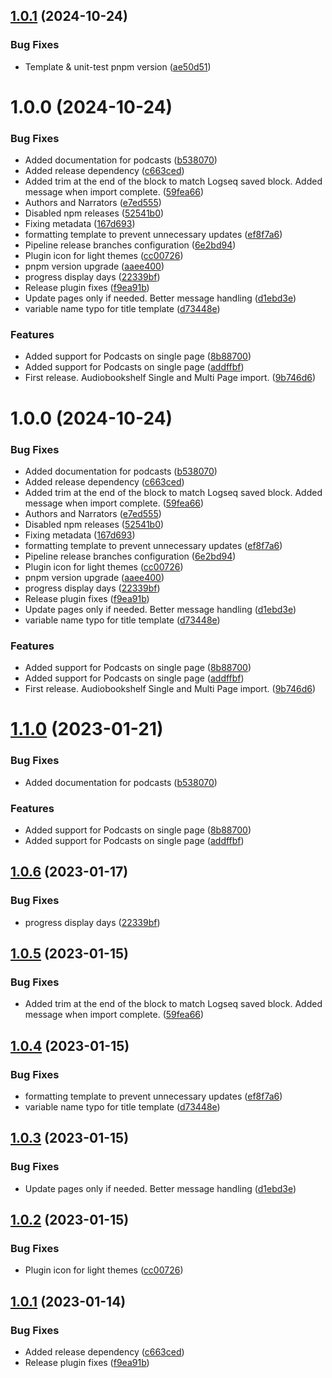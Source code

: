 ## [1.0.1](https://github.com/Gandalf-the-Blue/logseq-plugin-audiobookshelf-import/compare/v1.0.0...v1.0.1) (2024-10-24)


### Bug Fixes

* Template & unit-test pnpm version ([ae50d51](https://github.com/Gandalf-the-Blue/logseq-plugin-audiobookshelf-import/commit/ae50d518a44f71804008de376998576a34cf8e7d))

# 1.0.0 (2024-10-24)


### Bug Fixes

* Added documentation for podcasts ([b538070](https://github.com/Gandalf-the-Blue/logseq-plugin-audiobookshelf-import/commit/b538070aad131a4efc5571236dfb7fd98d3bcf1c))
* Added release dependency ([c663ced](https://github.com/Gandalf-the-Blue/logseq-plugin-audiobookshelf-import/commit/c663ced98df562abe2acfed328d0f14386beb3a7))
* Added trim at the end of the block to match Logseq saved block. Added message when import complete. ([59fea66](https://github.com/Gandalf-the-Blue/logseq-plugin-audiobookshelf-import/commit/59fea6647b061f91153a2586b07566ec8849e94e))
* Authors and Narrators ([e7ed555](https://github.com/Gandalf-the-Blue/logseq-plugin-audiobookshelf-import/commit/e7ed55528fdf6429da05319a08308023a9e4ba15))
* Disabled npm releases ([52541b0](https://github.com/Gandalf-the-Blue/logseq-plugin-audiobookshelf-import/commit/52541b02baf17dc6577e404effeeb3a3e255b7d7))
* Fixing metadata ([167d693](https://github.com/Gandalf-the-Blue/logseq-plugin-audiobookshelf-import/commit/167d6935caa72098112e121b91a3203c338954ff))
* formatting template to prevent unnecessary updates ([ef8f7a6](https://github.com/Gandalf-the-Blue/logseq-plugin-audiobookshelf-import/commit/ef8f7a6f97f6693882fd0697cb2a7702938395cd))
* Pipeline release branches configuration ([6e2bd94](https://github.com/Gandalf-the-Blue/logseq-plugin-audiobookshelf-import/commit/6e2bd9445312d959510bdee6785034fd30b7703b))
* Plugin icon for light themes ([cc00726](https://github.com/Gandalf-the-Blue/logseq-plugin-audiobookshelf-import/commit/cc00726a1442a24d08f9ff36554b7dfff963dfbc))
* pnpm version upgrade ([aaee400](https://github.com/Gandalf-the-Blue/logseq-plugin-audiobookshelf-import/commit/aaee4008d62b348024036e9d323d330963e6d68e))
* progress display days ([22339bf](https://github.com/Gandalf-the-Blue/logseq-plugin-audiobookshelf-import/commit/22339bfe937d8a9d98d3ba386f01822fd4e1f867))
* Release plugin fixes ([f9ea91b](https://github.com/Gandalf-the-Blue/logseq-plugin-audiobookshelf-import/commit/f9ea91b9c5712773cd273aba389602aeb0aeb091))
* Update pages only if needed. Better message handling ([d1ebd3e](https://github.com/Gandalf-the-Blue/logseq-plugin-audiobookshelf-import/commit/d1ebd3e4433715c49f960f50f1c940aa8f3cf69a))
* variable name typo for title template ([d73448e](https://github.com/Gandalf-the-Blue/logseq-plugin-audiobookshelf-import/commit/d73448e3b025fee8a3af628e641a7af64c07def4))


### Features

* Added support for Podcasts on single page ([8b88700](https://github.com/Gandalf-the-Blue/logseq-plugin-audiobookshelf-import/commit/8b88700e4216cafeb0db61fa4f6e42f0576b78a3))
* Added support for Podcasts on single page ([addffbf](https://github.com/Gandalf-the-Blue/logseq-plugin-audiobookshelf-import/commit/addffbffbe56615f5cadeb936b7a858b0116b9f2))
* First release. Audiobookshelf Single and Multi Page import. ([9b746d6](https://github.com/Gandalf-the-Blue/logseq-plugin-audiobookshelf-import/commit/9b746d6e9bec0558e4977c08ea515571f4c88576))

# 1.0.0 (2024-10-24)


### Bug Fixes

* Added documentation for podcasts ([b538070](https://github.com/Gandalf-the-Blue/logseq-plugin-audiobookshelf-import/commit/b538070aad131a4efc5571236dfb7fd98d3bcf1c))
* Added release dependency ([c663ced](https://github.com/Gandalf-the-Blue/logseq-plugin-audiobookshelf-import/commit/c663ced98df562abe2acfed328d0f14386beb3a7))
* Added trim at the end of the block to match Logseq saved block. Added message when import complete. ([59fea66](https://github.com/Gandalf-the-Blue/logseq-plugin-audiobookshelf-import/commit/59fea6647b061f91153a2586b07566ec8849e94e))
* Authors and Narrators ([e7ed555](https://github.com/Gandalf-the-Blue/logseq-plugin-audiobookshelf-import/commit/e7ed55528fdf6429da05319a08308023a9e4ba15))
* Disabled npm releases ([52541b0](https://github.com/Gandalf-the-Blue/logseq-plugin-audiobookshelf-import/commit/52541b02baf17dc6577e404effeeb3a3e255b7d7))
* Fixing metadata ([167d693](https://github.com/Gandalf-the-Blue/logseq-plugin-audiobookshelf-import/commit/167d6935caa72098112e121b91a3203c338954ff))
* formatting template to prevent unnecessary updates ([ef8f7a6](https://github.com/Gandalf-the-Blue/logseq-plugin-audiobookshelf-import/commit/ef8f7a6f97f6693882fd0697cb2a7702938395cd))
* Pipeline release branches configuration ([6e2bd94](https://github.com/Gandalf-the-Blue/logseq-plugin-audiobookshelf-import/commit/6e2bd9445312d959510bdee6785034fd30b7703b))
* Plugin icon for light themes ([cc00726](https://github.com/Gandalf-the-Blue/logseq-plugin-audiobookshelf-import/commit/cc00726a1442a24d08f9ff36554b7dfff963dfbc))
* pnpm version upgrade ([aaee400](https://github.com/Gandalf-the-Blue/logseq-plugin-audiobookshelf-import/commit/aaee4008d62b348024036e9d323d330963e6d68e))
* progress display days ([22339bf](https://github.com/Gandalf-the-Blue/logseq-plugin-audiobookshelf-import/commit/22339bfe937d8a9d98d3ba386f01822fd4e1f867))
* Release plugin fixes ([f9ea91b](https://github.com/Gandalf-the-Blue/logseq-plugin-audiobookshelf-import/commit/f9ea91b9c5712773cd273aba389602aeb0aeb091))
* Update pages only if needed. Better message handling ([d1ebd3e](https://github.com/Gandalf-the-Blue/logseq-plugin-audiobookshelf-import/commit/d1ebd3e4433715c49f960f50f1c940aa8f3cf69a))
* variable name typo for title template ([d73448e](https://github.com/Gandalf-the-Blue/logseq-plugin-audiobookshelf-import/commit/d73448e3b025fee8a3af628e641a7af64c07def4))


### Features

* Added support for Podcasts on single page ([8b88700](https://github.com/Gandalf-the-Blue/logseq-plugin-audiobookshelf-import/commit/8b88700e4216cafeb0db61fa4f6e42f0576b78a3))
* Added support for Podcasts on single page ([addffbf](https://github.com/Gandalf-the-Blue/logseq-plugin-audiobookshelf-import/commit/addffbffbe56615f5cadeb936b7a858b0116b9f2))
* First release. Audiobookshelf Single and Multi Page import. ([9b746d6](https://github.com/Gandalf-the-Blue/logseq-plugin-audiobookshelf-import/commit/9b746d6e9bec0558e4977c08ea515571f4c88576))

# [1.1.0](https://github.com/etopeter/logseq-plugin-audiobookshelf-import/compare/v1.0.6...v1.1.0) (2023-01-21)


### Bug Fixes

* Added documentation for podcasts ([b538070](https://github.com/etopeter/logseq-plugin-audiobookshelf-import/commit/b538070aad131a4efc5571236dfb7fd98d3bcf1c))


### Features

* Added support for Podcasts on single page ([8b88700](https://github.com/etopeter/logseq-plugin-audiobookshelf-import/commit/8b88700e4216cafeb0db61fa4f6e42f0576b78a3))
* Added support for Podcasts on single page ([addffbf](https://github.com/etopeter/logseq-plugin-audiobookshelf-import/commit/addffbffbe56615f5cadeb936b7a858b0116b9f2))

## [1.0.6](https://github.com/etopeter/logseq-plugin-audiobookshelf-import/compare/v1.0.5...v1.0.6) (2023-01-17)


### Bug Fixes

* progress display days ([22339bf](https://github.com/etopeter/logseq-plugin-audiobookshelf-import/commit/22339bfe937d8a9d98d3ba386f01822fd4e1f867))

## [1.0.5](https://github.com/etopeter/logseq-plugin-audiobookshelf-import/compare/v1.0.4...v1.0.5) (2023-01-15)


### Bug Fixes

* Added trim at the end of the block to match Logseq saved block. Added message when import complete. ([59fea66](https://github.com/etopeter/logseq-plugin-audiobookshelf-import/commit/59fea6647b061f91153a2586b07566ec8849e94e))

## [1.0.4](https://github.com/etopeter/logseq-plugin-audiobookshelf-import/compare/v1.0.3...v1.0.4) (2023-01-15)


### Bug Fixes

* formatting template to prevent unnecessary updates ([ef8f7a6](https://github.com/etopeter/logseq-plugin-audiobookshelf-import/commit/ef8f7a6f97f6693882fd0697cb2a7702938395cd))
* variable name typo for title template ([d73448e](https://github.com/etopeter/logseq-plugin-audiobookshelf-import/commit/d73448e3b025fee8a3af628e641a7af64c07def4))

## [1.0.3](https://github.com/etopeter/logseq-plugin-audiobookshelf-import/compare/v1.0.2...v1.0.3) (2023-01-15)


### Bug Fixes

* Update pages only if needed. Better message handling ([d1ebd3e](https://github.com/etopeter/logseq-plugin-audiobookshelf-import/commit/d1ebd3e4433715c49f960f50f1c940aa8f3cf69a))

## [1.0.2](https://github.com/etopeter/logseq-plugin-audiobookshelf-import/compare/v1.0.1...v1.0.2) (2023-01-15)


### Bug Fixes

* Plugin icon for light themes ([cc00726](https://github.com/etopeter/logseq-plugin-audiobookshelf-import/commit/cc00726a1442a24d08f9ff36554b7dfff963dfbc))

## [1.0.1](https://github.com/etopeter/logseq-plugin-audiobookshelf-import/compare/v1.0.0...v1.0.1) (2023-01-14)


### Bug Fixes

* Added release dependency ([c663ced](https://github.com/etopeter/logseq-plugin-audiobookshelf-import/commit/c663ced98df562abe2acfed328d0f14386beb3a7))
* Release plugin fixes ([f9ea91b](https://github.com/etopeter/logseq-plugin-audiobookshelf-import/commit/f9ea91b9c5712773cd273aba389602aeb0aeb091))
